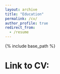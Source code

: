 ```yaml
---
layout: archive
title: "Education"
permalink: /cv/
author_profile: true
redirect_from:
  - /resume
---
```


{% include base_path %}

Link to CV:
======


